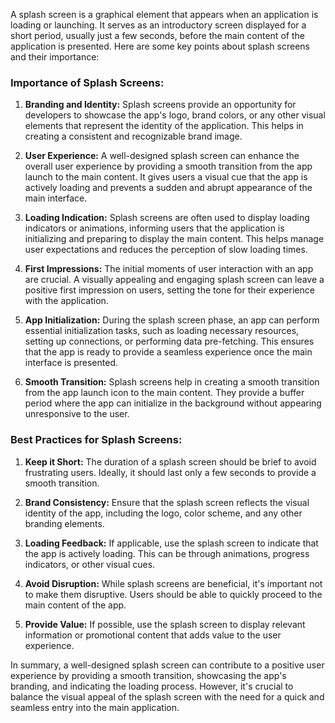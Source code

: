 A splash screen is a graphical element that appears when an application is loading or launching. It serves as an introductory screen displayed for a short period, usually just a few seconds, before the main content of the application is presented. Here are some key points about splash screens and their importance:

### Importance of Splash Screens:

1. **Branding and Identity:** Splash screens provide an opportunity for developers to showcase the app's logo, brand colors, or any other visual elements that represent the identity of the application. This helps in creating a consistent and recognizable brand image.

2. **User Experience:** A well-designed splash screen can enhance the overall user experience by providing a smooth transition from the app launch to the main content. It gives users a visual cue that the app is actively loading and prevents a sudden and abrupt appearance of the main interface.

3. **Loading Indication:** Splash screens are often used to display loading indicators or animations, informing users that the application is initializing and preparing to display the main content. This helps manage user expectations and reduces the perception of slow loading times.

4. **First Impressions:** The initial moments of user interaction with an app are crucial. A visually appealing and engaging splash screen can leave a positive first impression on users, setting the tone for their experience with the application.

5. **App Initialization:** During the splash screen phase, an app can perform essential initialization tasks, such as loading necessary resources, setting up connections, or performing data pre-fetching. This ensures that the app is ready to provide a seamless experience once the main interface is presented.

6. **Smooth Transition:** Splash screens help in creating a smooth transition from the app launch icon to the main content. They provide a buffer period where the app can initialize in the background without appearing unresponsive to the user.

### Best Practices for Splash Screens:

1. **Keep it Short:** The duration of a splash screen should be brief to avoid frustrating users. Ideally, it should last only a few seconds to provide a smooth transition.

2. **Brand Consistency:** Ensure that the splash screen reflects the visual identity of the app, including the logo, color scheme, and any other branding elements.

3. **Loading Feedback:** If applicable, use the splash screen to indicate that the app is actively loading. This can be through animations, progress indicators, or other visual cues.

4. **Avoid Disruption:** While splash screens are beneficial, it's important not to make them disruptive. Users should be able to quickly proceed to the main content of the app.

5. **Provide Value:** If possible, use the splash screen to display relevant information or promotional content that adds value to the user experience.

In summary, a well-designed splash screen can contribute to a positive user experience by providing a smooth transition, showcasing the app's branding, and indicating the loading process. However, it's crucial to balance the visual appeal of the splash screen with the need for a quick and seamless entry into the main application.
